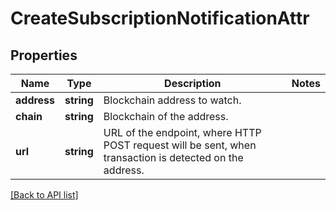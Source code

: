 # CreateSubscriptionNotificationAttr

## Properties

Name | Type | Description | Notes
------------ | ------------- | ------------- | -------------
**address** | **string** | Blockchain address to watch. |
**chain** | **string** | Blockchain of the address. |
**url** | **string** | URL of the endpoint, where HTTP POST request will be sent, when transaction is detected on the address. |

[[Back to API list]](../../README.md#api-endpoints)
